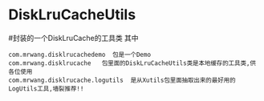 # DiskLruCacheUtils
#封装的一个DiskLruCache的工具类
  其中 
  
    com.mrwang.disklrucachedemo  包是一个Demo
    com.mrwang.disklrucache   包里面的DiskLruCacheUtils类是本地缓存的工具类,供各位使用
    com.mrwang.disklrucache.logutils  是从Xutils包里面抽取出来的最好用的LogUtils工具,墙裂推荐!!
